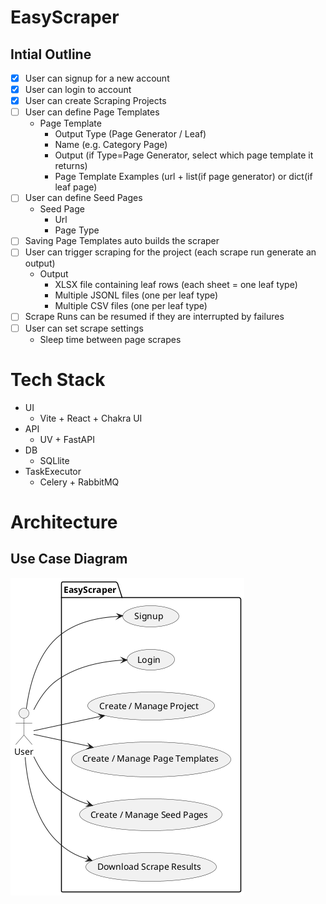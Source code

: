 # EasyScraper

## Intial Outline
- [x] User can signup for a new account
- [x] User can login to account
- [x] User can create Scraping Projects
- [ ] User can define Page Templates
    - Page Template
        - Output Type (Page Generator / Leaf)
        - Name (e.g. Category Page)
        - Output  (if Type=Page Generator, select which page template it returns)
        - Page Template Examples (url + list(if page generator) or dict(if leaf page)
- [ ] User can define Seed Pages
    - Seed Page
        - Url
        - Page Type
- [ ] Saving Page Templates auto builds the scraper
- [ ] User can trigger scraping for the project (each scrape run generate an output)
    - Output
        - XLSX file containing leaf rows (each sheet = one leaf type)
        - Multiple JSONL files (one per leaf type)
        - Multiple CSV files (one per leaf type)
- [ ] Scrape Runs can be resumed if they are interrupted by failures
- [ ] User can set scrape settings
    - Sleep time between page scrapes


# Tech Stack
- UI
  - Vite + React + Chakra UI
- API
  - UV + FastAPI
- DB
  - SQLlite
- TaskExecutor
  - Celery + RabbitMQ

# Architecture

## Use Case Diagram

![Use case diagram](plantuml/use-case-diagram.png)
